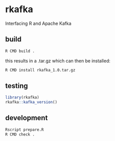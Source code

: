 # rkafka
Interfacing R and Apache Kafka


## build

```sh
R CMD build .
```

this results in a .tar.gz which can then be installed:

```sh
R CMD install rkafka_1.0.tar.gz
```

## testing

```R
library(rkafka)
rkafka::kafka_version()
```

## development

```sh
Rscript prepare.R
R CMD check .
```


